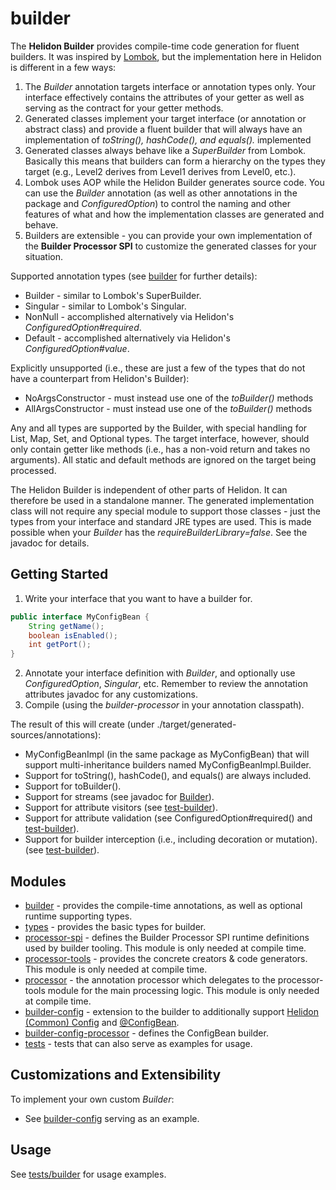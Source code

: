 # builder

The <b>Helidon Builder</b> provides compile-time code generation for fluent builders. It was inspired by [Lombok]([https://projectlombok.org/), but the implementation here in Helidon is different in a few ways:
<ol>
    <li>The <i>Builder</i> annotation targets interface or annotation types only. Your interface effectively contains the attributes of your getter as well as serving as the contract for your getter methods.</li>
    <li>Generated classes implement your target interface (or annotation or abstract class) and provide a fluent builder that will always have an implementation of <i>toString(), hashCode(), and equals().</i> implemented</li>
    <li>Generated classes always behave like a <i>SuperBuilder</i> from Lombok. Basically this means that builders can form
      a hierarchy on the types they target (e.g., Level2 derives from Level1 derives from Level0, etc.).</li>
    <li>Lombok uses AOP while the Helidon Builder generates source code. You can use the <i>Builder</i> annotation (as well as other annotations in the package and <i>ConfiguredOption</i>) to control the naming and other features of what and how the implementation classes are generated and behave.</li>
    <li>Builders are extensible - you can provide your own implementation of the <b>Builder Processor SPI</b> to customize the generated classes for your situation.</li>
</ol>

Supported annotation types (see [builder](./builder/src/main/java/io/helidon/builder) for further details):
* Builder - similar to Lombok's SuperBuilder.
* Singular - similar to Lombok's Singular.
* NonNull - accomplished alternatively via Helidon's <i>ConfiguredOption#required</i>.
* Default - accomplished alternatively via Helidon's <i>ConfiguredOption#value</i>.

Explicitly unsupported (i.e., these are just a few of the types that do not have a counterpart from Helidon's Builder):
* NoArgsConstructor - must instead use one of the <i>toBuilder()</i> methods
* AllArgsConstructor - must instead use one of the <i>toBuilder()</i> methods

Any and all types are supported by the Builder, with special handling for List, Map, Set, and Optional types. The target interface,
however, should only contain getter like methods (i.e., has a non-void return and takes no arguments). All static and default methods
are ignored on the target being processed.

The Helidon Builder is independent of other parts of Helidon. It can therefore be used in a standalone manner. The
generated implementation class will not require any special module to support those classes - just the types from your interface
and standard JRE types are used. This is made possible when your <i>Builder</i> has the <i>requireBuilderLibrary=false</i>. See the javadoc for details.

## Getting Started
1. Write your interface that you want to have a builder for.
```java
public interface MyConfigBean {
    String getName();
    boolean isEnabled();
    int getPort();
}
```
2. Annotate your interface definition with <i>Builder</i>, and optionally use <i>ConfiguredOption</i>, <i>Singular</i>, etc. Remember to review the annotation attributes javadoc for any customizations.
3. Compile (using the <i>builder-processor</i> in your annotation classpath).

The result of this will create (under ./target/generated-sources/annotations):
* MyConfigBeanImpl (in the same package as MyConfigBean) that will support multi-inheritance builders named MyConfigBeanImpl.Builder.
* Support for toString(), hashCode(), and equals() are always included.
* Support for toBuilder().
* Support for streams (see javadoc for [Builder](./builder/src/main/java/io/helidon/builder/Builder.java)).
* Support for attribute visitors (see [test-builder](./tests/builder/src/main/java/io/helidon/builder/test/testsubjects/package-info.java)).
* Support for attribute validation (see ConfiguredOption#required() and [test-builder](./tests/builder/src/main/java/io/helidon/builder/test/testsubjects/package-info.java)).
* Support for builder interception (i.e., including decoration or mutation). (see [test-builder](./tests/builder/src/main/java/io/helidon/builder/test/testsubjects/package-info.java)).

## Modules
* [builder](./builder) - provides the compile-time annotations, as well as optional runtime supporting types.
* [types](./types) - provides the basic types for builder.
* [processor-spi](./processor-spi) - defines the Builder Processor SPI runtime definitions used by builder tooling. This module is only needed at compile time.
* [processor-tools](./processor-tools) - provides the concrete creators & code generators. This module is only needed at compile time.
* [processor](./processor) - the annotation processor which delegates to the processor-tools module for the main processing logic. This module is only needed at compile time.
* [builder-config](./builder-config) - extension to the builder to additionally support [Helidon (Common) Config](../common/config) and [@ConfigBean](./builder-config/src/main/java/io/helidon/builder/config/ConfigBean.java).
* [builder-config-processor](./builder-config-processor) - defines the ConfigBean builder.
* [tests](./tests) - tests that can also serve as examples for usage.

## Customizations and Extensibility
To implement your own custom <i>Builder</i>:
* See [builder-config](../builder-config) serving as an example.

## Usage
See [tests/builder](./tests/builder) for usage examples.
